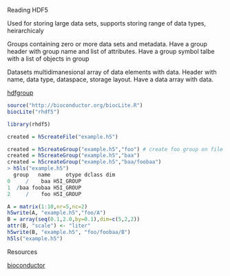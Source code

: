 Reading HDF5

Used for storing large data sets, supports storing range of data types, heirarchicaly

Groups containing zero or more data sets and metadata. Have a group header with group name and list of attributes. Have a group symbol talbe with a list of objects in group

Datasets multidimanesional array of data elements with data. Header with name, data type, dataspace, storage layout. Have a data array with data.

[hdfgroup](htpp://www.hdfgroup.org)

```r
source("http://bioconductor.org/biocLite.R")
biocLite("rhdf5")
```

```r
library(rhdf5)
```

```r
created = h5createFile("example.h5")
```

```r
created = h5createGroup("example.h5","foo") # create foo group on file example.h5
created = h5createGroup("example.h5","baa")
created = h5createGroup("example.h5","baa/foobaa")
> h5ls("example.h5")
  group   name     otype dclass dim
0     /    baa H5I_GROUP           
1  /baa foobaa H5I_GROUP           
2     /    foo H5I_GROUP
```

```r
A = matrix(1:10,nr=5,nc=2)
h5write(A, "example.h5","foo/A")
B = array(seq(0.1,2.0,by=0.1),dim=c(5,2,2))
attr(B, "scale") <- "liter"
h5write(B, "example.h5", "foo/foobaa/B")
h5ls("example.h5")
```

Resources

[bioconductor](https://bioconductor.org/packages/release/bioc/html/rhdf5.html)

